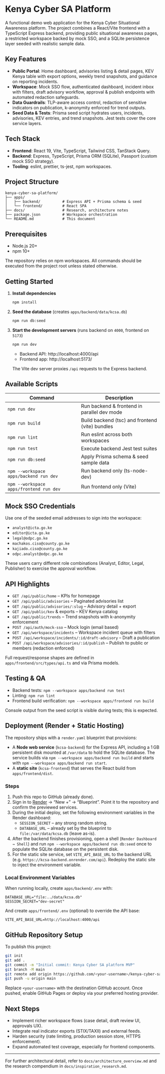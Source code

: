 # Kenya Cyber SA Platform

A functional demo web application for the Kenya Cyber Situational Awareness platform. The project combines a React/Vite frontend with a TypeScript Express backend, providing public situational awareness pages, a restricted workspace backed by mock SSO, and a SQLite persistence layer seeded with realistic sample data.

## Key Features

- **Public Portal**: Home dashboard, advisories listing & detail pages, KEV Kenya table with export options, weekly trend snapshots, and guidance on reporting incidents.
- **Workspace**: Mock SSO flow, authenticated dashboard, incident inbox with filters, draft advisory workflow, approval & publish endpoints with automated redaction safeguards.
- **Data Guardrails**: TLP-aware access control, redaction of sensitive indicators on publication, k-anonymity enforced for trend outputs.
- **Seed Data & Tests**: Prisma seed script hydrates users, incidents, advisories, KEV entries, and trend snapshots. Jest tests cover the core service layers.

## Tech Stack

- **Frontend**: React 19, Vite, TypeScript, Tailwind CSS, TanStack Query.
- **Backend**: Express, TypeScript, Prisma ORM (SQLite), Passport (custom mock SSO strategy).
- **Tooling**: eslint, prettier, ts-jest, npm workspaces.

## Project Structure

```
kenya-cyber-sa-platform/
├── apps/
│   ├── backend/          # Express API + Prisma schema & seed
│   └── frontend/         # React SPA
├── docs/                 # Research, architecture notes
├── package.json          # Workspace orchestration
└── README.md             # This document
```

## Prerequisites

- Node.js 20+
- npm 10+

The repository relies on npm workspaces. All commands should be executed from the project root unless stated otherwise.

## Getting Started

1. **Install dependencies**
   ```bash
   npm install
   ```

2. **Seed the database** (creates `apps/backend/data/kcsa.db`)
   ```bash
   npm run db:seed
   ```

3. **Start the development servers** (runs backend on `4000`, frontend on `5173`)
   ```bash
   npm run dev
   ```

   - Backend API: http://localhost:4000/api
   - Frontend app: http://localhost:5173/

   The Vite dev server proxies `/api` requests to the Express backend.

## Available Scripts

| Command | Description |
| --- | --- |
| `npm run dev` | Run backend & frontend in parallel dev mode |
| `npm run build` | Build backend (tsc) and frontend (vite) bundles |
| `npm run lint` | Run eslint across both workspaces |
| `npm run test` | Execute backend Jest test suites |
| `npm run db:seed` | Apply Prisma schema & seed sample data |
| `npm --workspace apps/backend run dev` | Run backend only (ts-node-dev) |
| `npm --workspace apps/frontend run dev` | Run frontend only (Vite) |

## Mock SSO Credentials

Use one of the seeded email addresses to sign into the workspace:

- `analyst@icta.go.ke`
- `editor@icta.go.ke`
- `legal@odpc.go.ke`
- `machakos.ciso@county.go.ke`
- `kajiado.ciso@county.go.ke`
- `odpc.analyst@odpc.go.ke`

These users carry different role combinations (Analyst, Editor, Legal, Publisher) to exercise the approval workflow.

## API Highlights

- `GET /api/public/home` – KPIs for homepage
- `GET /api/public/advisories` – Paginated advisories list
- `GET /api/public/advisories/:slug` – Advisory detail + export
- `GET /api/public/kev` & exports – KEV Kenya catalog
- `GET /api/public/trends` – Trend snapshots with k-anonymity enforcement
- `POST /api/auth/mock-sso` – Mock login (email based)
- `GET /api/workspace/incidents` – Workspace incident queue with filters
- `POST /api/workspace/incidents/:id/draft-advisory` – Draft a publication
- `POST /api/workspace/advisories/:id/publish` – Publish to public or members (redaction enforced)

Full request/response shapes are defined in `apps/frontend/src/types/api.ts` and via Prisma models.

## Testing & QA

- Backend tests: `npm --workspace apps/backend run test`
- Linting: `npm run lint`
- Frontend build verification: `npm --workspace apps/frontend run build`

Console output from the seed script is visible during tests; this is expected.

## Deployment (Render + Static Hosting)

The repository ships with a `render.yaml` blueprint that provisions:

- A **Node web service** (`kcsa-backend`) for the Express API, including a 1 GB persistent disk mounted at `/var/data` to hold the SQLite database. The service builds via `npm --workspace apps/backend run build` and starts with `npm --workspace apps/backend run start`.
- A **static site** (`kcsa-frontend`) that serves the React build from `apps/frontend/dist`.

### Steps

1. Push this repo to GitHub (already done).
2. Sign in to [Render](https://render.com) → “New +” → “Blueprint”. Point it to the repository and confirm the previewed services.
3. During the initial deploy, set the following environment variables in the Render dashboard:
   - `SESSION_SECRET` – any strong random string.
   - `DATABASE_URL` – already set by the blueprint to `file:/var/data/kcsa.db` (leave as-is).
4. After the backend finishes provisioning, open a shell (`Render Dashboard → Shell`) and run `npm --workspace apps/backend run db:seed` once to populate the SQLite database on the persistent disk.
5. For the static site service, set `VITE_API_BASE_URL` to the backend URL (e.g. `https://kcsa-backend.onrender.com/api`). Redeploy the static site to inject the environment variable.

### Local Environment Variables

When running locally, create `apps/backend/.env` with:

```
DATABASE_URL="file:../data/kcsa.db"
SESSION_SECRET="dev-secret"
```

And create `apps/frontend/.env` (optional) to override the API base:

```
VITE_API_BASE_URL=http://localhost:4000/api
```

## GitHub Repository Setup

To publish this project:

```bash
git init
git add .
git commit -m "Initial commit: Kenya Cyber SA platform MVP"
git branch -M main
git remote add origin https://github.com/<your-username>/kenya-cyber-sa-platform.git
git push -u origin main
```

Replace `<your-username>` with the destination GitHub account. Once pushed, enable GitHub Pages or deploy via your preferred hosting provider.

## Next Steps

- Implement richer workspace flows (case detail, draft review UI, approvals UX).
- Integrate real indicator exports (STIX/TAXII) and external feeds.
- Harden security (rate limiting, production session store, HTTPS enforcement).
- Expand automated test coverage, especially for frontend components.

---

For further architectural detail, refer to `docs/architecture_overview.md` and the research compendium in `docs/inspiration_research.md`.
